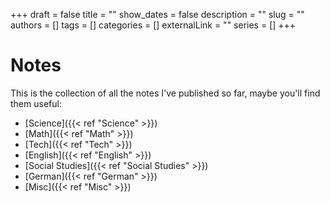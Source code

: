 +++
draft = false
title = ""
show_dates = false
description = ""
slug = ""
authors = []
tags = []
categories = []
externalLink = ""
series = []
+++

# Notes

This is the collection of all the notes I've published so far, maybe you'll find them useful:

- [Science]({{< ref "Science" >}})
- [Math]({{< ref "Math" >}})
- [Tech]({{< ref "Tech" >}})
- [English]({{< ref "English" >}})
- [Social Studies]({{< ref "Social Studies" >}})
- [German]({{< ref "German" >}})
- [Misc]({{< ref "Misc" >}})